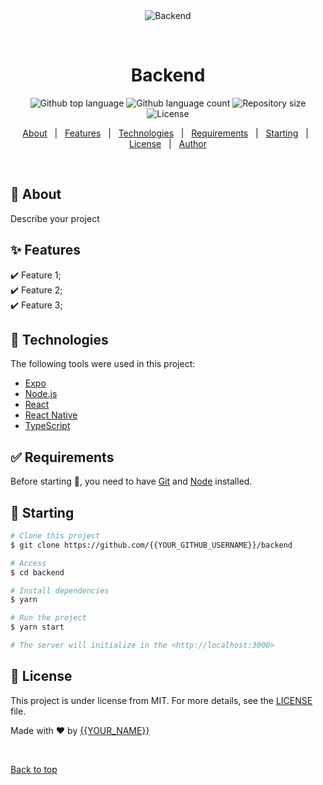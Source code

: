 <div align="center" id="top"> 
  <img src="./.github/app.gif" alt="Backend" />

  &#xa0;

  <!-- <a href="https://backend.netlify.app">Demo</a> -->
</div>

<h1 align="center">Backend </h1>

<p align="center">
  <img alt="Github top language" src="https://img.shields.io/github/languages/top/{{YOUR_GITHUB_USERNAME}}/backend?color=56BEB8">

  <img alt="Github language count" src="https://img.shields.io/github/languages/count/{{YOUR_GITHUB_USERNAME}}/backend?color=56BEB8">

  <img alt="Repository size" src="https://img.shields.io/github/repo-size/{{YOUR_GITHUB_USERNAME}}/backend?color=56BEB8">

  <img alt="License" src="https://img.shields.io/github/license/{{YOUR_GITHUB_USERNAME}}/backend?color=56BEB8">

  <!-- <img alt="Github issues" src="https://img.shields.io/github/issues/{{YOUR_GITHUB_USERNAME}}/backend?color=56BEB8" /> -->

  <!-- <img alt="Github forks" src="https://img.shields.io/github/forks/{{YOUR_GITHUB_USERNAME}}/backend?color=56BEB8" /> -->

  <!-- <img alt="Github stars" src="https://img.shields.io/github/stars/{{YOUR_GITHUB_USERNAME}}/backend?color=56BEB8" /> -->
</p>

<!-- Status -->

<!-- <h4 align="center"> 
	🚧  Backend 🚀 Under construction...  🚧
</h4> 

<hr> -->

<p align="center">
  <a href="#dart-about">About</a> &#xa0; | &#xa0; 
  <a href="#sparkles-features">Features</a> &#xa0; | &#xa0;
  <a href="#rocket-technologies">Technologies</a> &#xa0; | &#xa0;
  <a href="#white_check_mark-requirements">Requirements</a> &#xa0; | &#xa0;
  <a href="#checkered_flag-starting">Starting</a> &#xa0; | &#xa0;
  <a href="#memo-license">License</a> &#xa0; | &#xa0;
  <a href="https://github.com/{{YOUR_GITHUB_USERNAME}}" target="_blank">Author</a>
</p>

<br>

## :dart: About ##

Describe your project

## :sparkles: Features ##

:heavy_check_mark: Feature 1;\
:heavy_check_mark: Feature 2;\
:heavy_check_mark: Feature 3;

## :rocket: Technologies ##

The following tools were used in this project:

- [Expo](https://expo.io/)
- [Node.js](https://nodejs.org/en/)
- [React](https://pt-br.reactjs.org/)
- [React Native](https://reactnative.dev/)
- [TypeScript](https://www.typescriptlang.org/)

## :white_check_mark: Requirements ##

Before starting :checkered_flag:, you need to have [Git](https://git-scm.com) and [Node](https://nodejs.org/en/) installed.

## :checkered_flag: Starting ##

```bash
# Clone this project
$ git clone https://github.com/{{YOUR_GITHUB_USERNAME}}/backend

# Access
$ cd backend

# Install dependencies
$ yarn

# Run the project
$ yarn start

# The server will initialize in the <http://localhost:3000>
```

## :memo: License ##

This project is under license from MIT. For more details, see the [LICENSE](LICENSE.md) file.


Made with :heart: by <a href="https://github.com/{{YOUR_GITHUB_USERNAME}}" target="_blank">{{YOUR_NAME}}</a>

&#xa0;

<a href="#top">Back to top</a>
